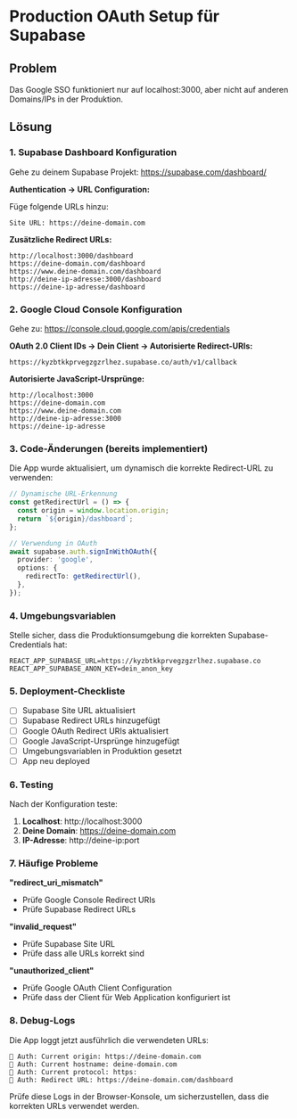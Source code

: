 # Production OAuth Setup für Supabase

## Problem
Das Google SSO funktioniert nur auf localhost:3000, aber nicht auf anderen Domains/IPs in der Produktion.

## Lösung

### 1. Supabase Dashboard Konfiguration

Gehe zu deinem Supabase Projekt: https://supabase.com/dashboard/

**Authentication → URL Configuration:**

Füge folgende URLs hinzu:

```
Site URL: https://deine-domain.com
```

**Zusätzliche Redirect URLs:**
```
http://localhost:3000/dashboard
https://deine-domain.com/dashboard
https://www.deine-domain.com/dashboard
http://deine-ip-adresse:3000/dashboard
https://deine-ip-adresse/dashboard
```

### 2. Google Cloud Console Konfiguration

Gehe zu: https://console.cloud.google.com/apis/credentials

**OAuth 2.0 Client IDs → Dein Client → Autorisierte Redirect-URIs:**

```
https://kyzbtkkprvegzgzrlhez.supabase.co/auth/v1/callback
```

**Autorisierte JavaScript-Ursprünge:**
```
http://localhost:3000
https://deine-domain.com
https://www.deine-domain.com
http://deine-ip-adresse:3000
https://deine-ip-adresse
```

### 3. Code-Änderungen (bereits implementiert)

Die App wurde aktualisiert, um dynamisch die korrekte Redirect-URL zu verwenden:

```typescript
// Dynamische URL-Erkennung
const getRedirectUrl = () => {
  const origin = window.location.origin;
  return `${origin}/dashboard`;
};

// Verwendung in OAuth
await supabase.auth.signInWithOAuth({
  provider: 'google',
  options: {
    redirectTo: getRedirectUrl(),
  },
});
```

### 4. Umgebungsvariablen

Stelle sicher, dass die Produktionsumgebung die korrekten Supabase-Credentials hat:

```env
REACT_APP_SUPABASE_URL=https://kyzbtkkprvegzgzrlhez.supabase.co
REACT_APP_SUPABASE_ANON_KEY=dein_anon_key
```

### 5. Deployment-Checkliste

- [ ] Supabase Site URL aktualisiert
- [ ] Supabase Redirect URLs hinzugefügt
- [ ] Google OAuth Redirect URIs aktualisiert
- [ ] Google JavaScript-Ursprünge hinzugefügt
- [ ] Umgebungsvariablen in Produktion gesetzt
- [ ] App neu deployed

### 6. Testing

Nach der Konfiguration teste:

1. **Localhost**: http://localhost:3000
2. **Deine Domain**: https://deine-domain.com
3. **IP-Adresse**: http://deine-ip:port

### 7. Häufige Probleme

**"redirect_uri_mismatch"**
- Prüfe Google Console Redirect URIs
- Prüfe Supabase Redirect URLs

**"invalid_request"**
- Prüfe Supabase Site URL
- Prüfe dass alle URLs korrekt sind

**"unauthorized_client"**
- Prüfe Google OAuth Client Configuration
- Prüfe dass der Client für Web Application konfiguriert ist

### 8. Debug-Logs

Die App loggt jetzt ausführlich die verwendeten URLs:

```
🔗 Auth: Current origin: https://deine-domain.com
🔗 Auth: Current hostname: deine-domain.com
🔗 Auth: Current protocol: https:
🔗 Auth: Redirect URL: https://deine-domain.com/dashboard
```

Prüfe diese Logs in der Browser-Konsole, um sicherzustellen, dass die korrekten URLs verwendet werden.